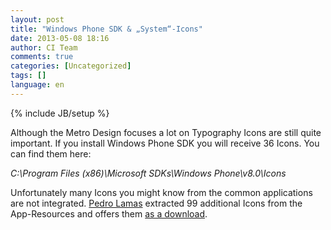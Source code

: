 ```yaml
---
layout: post
title: "Windows Phone SDK & „System“-Icons"
date: 2013-05-08 18:16
author: CI Team
comments: true
categories: [Uncategorized]
tags: []
language: en
---
```

{% include JB/setup %}

Although the Metro Design focuses a lot on Typography Icons are still quite important. If you install Windows Phone SDK you will receive 36 Icons. You can find them here:

<em>C:\Program Files (x86)\Microsoft SDKs\Windows Phone\v8.0\Icons</em>

Unfortunately many Icons you might know from the common applications are not integrated. <a href="http://www.pedrolamas.com/">Pedro Lamas</a> extracted 99 additional Icons from the App-Resources and offers them <a href="http://www.pedrolamas.com/windows-phone/windows-phone-8-application-bar-icons/">as a download</a>.
